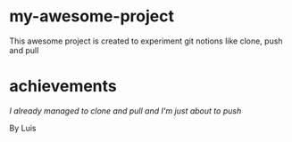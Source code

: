 # my-awesome-project

This awesome project is created to experiment git notions like clone, push and pull

# achievements

*I already managed to clone and pull and I'm just about to push*

By Luis